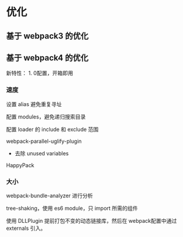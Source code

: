 # 优化

## 基于 webpack3 的优化

## 基于 webpack4 的优化

新特性： 1. 0配置，开箱即用

### 速度

设置 alias 避免重复寻址

配置 modules，避免递归搜索目录

配置 loader 的 include 和 exclude 范围

webpack-parallel-uglify-plugin

* 去除 unused variables

HappyPack

### 大小

webpack-bundle-analyzer 进行分析

tree-shaking，使用 es6 module，只 import 所需的组件

使用 DLLPlugin 提前打包不变的动态链接库，然后在 webpack配置中通过 externals 引入。

